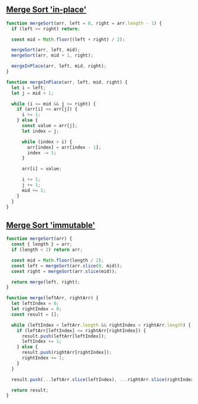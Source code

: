 ## [Merge Sort 'in-place'](https://bigfrontend.dev/problem/implement-Merge-Sort)

<!-- notecardId: 1739388117543 -->

```js
function mergeSort(arr, left = 0, right = arr.length - 1) {
  if (left >= right) return;

  const mid = Math.floor((left + right) / 2);

  mergeSort(arr, left, mid);
  mergeSort(arr, mid + 1, right);

  mergeInPlace(arr, left, mid, right);
}

function mergeInPlace(arr, left, mid, right) {
  let i = left;
  let j = mid + 1;

  while (i <= mid && j <= right) {
    if (arr[i] <= arr[j]) {
      i += 1;
    } else {
      const value = arr[j];
      let index = j;

      while (index > i) {
        arr[index] = arr[index - 1];
        index -= 1;
      }

      arr[i] = value;

      i += 1;
      j += 1;
      mid += 1;
    }
  }
}
```

## [Merge Sort 'immutable'](https://www.greatfrontend.com/questions/algo/merge-sort?format=algo)

<!-- notecardId: 1739388739351 -->

```js
function mergeSort(arr) {
  const { length } = arr;
  if (length < 2) return arr;

  const mid = Math.floor(length / 2);
  const left = mergeSort(arr.slice(0, mid));
  const right = mergeSort(arr.slice(mid));

  return merge(left, right);
}

function merge(leftArr, rightArr) {
  let leftIndex = 0;
  let rightIndex = 0;
  const result = [];

  while (leftIndex < leftArr.length && rightIndex < rightArr.length) {
    if (leftArr[leftIndex] <= rightArr[rightIndex]) {
      result.push(leftArr[leftIndex]);
      leftIndex += 1;
    } else {
      result.push(rightArr[rightIndex]);
      rightIndex += 1;
    }
  }

  result.push(...leftArr.slice(leftIndex), ...rightArr.slice(rightIndex));

  return result;
}
```
